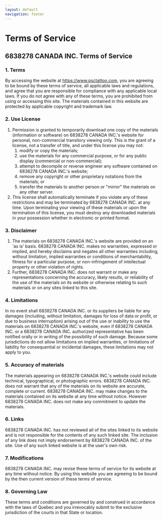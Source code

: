 ```yaml
---
layout: default
navigation: footer
---
```


# Terms of Service

## 6838278 CANADA INC. Terms of Service
### 1. Terms

By accessing the website at <a href="https://www.psctattoo.com">https://www.psctattoo.com</a>, you are agreeing to be bound by these terms of service, all applicable laws and regulations, and agree that you are responsible for compliance with any applicable local laws. If you do not agree with any of these terms, you are prohibited from using or accessing this site. The materials contained in this website are protected by applicable copyright and trademark law.

### 2. Use License

1. Permission is granted to temporarily download one copy of the materials (information or software) on 6838278 CANADA INC.'s website for personal, non-commercial transitory viewing only. This is the grant of a license, not a transfer of title, and under this license you may not:
   1. modify or copy the materials;
   2. use the materials for any commercial purpose, or for any public display (commercial or non-commercial);
   3. attempt to decompile or reverse engineer any software contained on 6838278 CANADA INC.'s website;
   4. remove any copyright or other proprietary notations from the materials; or
   5. transfer the materials to another person or "mirror" the materials on any other server.
2. This license shall automatically terminate if you violate any of these restrictions and may be terminated by 6838278 CANADA INC. at any time. Upon terminating your viewing of these materials or upon the termination of this license, you must destroy any downloaded materials in your possession whether in electronic or printed format.

### 3. Disclaimer

1. The materials on 6838278 CANADA INC.'s website are provided on an 'as is' basis. 6838278 CANADA INC. makes no warranties, expressed or implied, and hereby disclaims and negates all other warranties including, without limitation, implied warranties or conditions of merchantability, fitness for a particular purpose, or non-infringement of intellectual property or other violation of rights.
2. Further, 6838278 CANADA INC. does not warrant or make any representations concerning the accuracy, likely results, or reliability of the use of the materials on its website or otherwise relating to such materials or on any sites linked to this site.

### 4. Limitations

In no event shall 6838278 CANADA INC. or its suppliers be liable for any damages (including, without limitation, damages for loss of data or profit, or due to business interruption) arising out of the use or inability to use the materials on 6838278 CANADA INC.'s website, even if 6838278 CANADA INC. or a 6838278 CANADA INC. authorized representative has been notified orally or in writing of the possibility of such damage. Because some jurisdictions do not allow limitations on implied warranties, or limitations of liability for consequential or incidental damages, these limitations may not apply to you.

### 5. Accuracy of materials

The materials appearing on 6838278 CANADA INC.'s website could include technical, typographical, or photographic errors. 6838278 CANADA INC. does not warrant that any of the materials on its website are accurate, complete or current. 6838278 CANADA INC. may make changes to the materials contained on its website at any time without notice. However 6838278 CANADA INC. does not make any commitment to update the materials.

### 6. Links

6838278 CANADA INC. has not reviewed all of the sites linked to its website and is not responsible for the contents of any such linked site. The inclusion of any link does not imply endorsement by 6838278 CANADA INC. of the site. Use of any such linked website is at the user's own risk.

### 7. Modifications

6838278 CANADA INC. may revise these terms of service for its website at any time without notice. By using this website you are agreeing to be bound by the then current version of these terms of service.

### 8. Governing Law

These terms and conditions are governed by and construed in accordance with the laws of Quebec and you irrevocably submit to the exclusive jurisdiction of the courts in that State or location.
